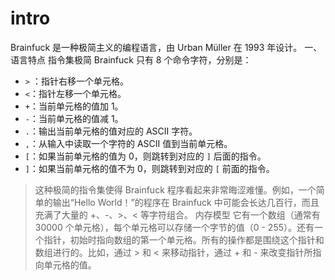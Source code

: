 # intro
Brainfuck 是一种极简主义的编程语言，由 Urban Müller 在 1993 年设计。
一、语言特点
指令集极简
Brainfuck 只有 8 个命令字符，分别是：

- `>` ：指针右移一个单元格。
- `<`：指针左移一个单元格。
- `+`：当前单元格的值加 1。
- `-`：当前单元格的值减 1。
- `.`：输出当前单元格的值对应的 ASCII 字符。
- `,`：从输入中读取一个字符的 ASCII 值到当前单元格。
- `[`：如果当前单元格的值为 0，则跳转到对应的 `]` 后面的指令。
- `]`：如果当前单元格的值不为 0，则跳转到对应的 `[` 前面的指令。

> 这种极简的指令集使得 Brainfuck 程序看起来非常晦涩难懂。例如，一个简单的输出“Hello World！”的程序在 Brainfuck 中可能会长达几百行，而且充满了大量的 +、-、>、< 等字符组合。
内存模型
它有一个数组（通常有 30000 个单元格），每个单元格可以存储一个字节的值（0 - 255）。还有一个指针，初始时指向数组的第一个单元格。所有的操作都是围绕这个指针和数组进行的。比如，通过 > 和 < 来移动指针，通过 + 和 - 来改变指针所指向单元格的值。
